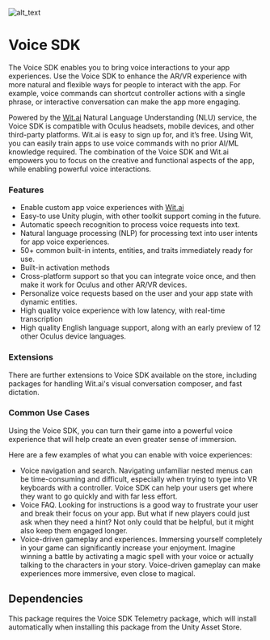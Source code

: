 ![alt_text](Resources/voicesdk_heroart.png "image_tooltip")

# Voice SDK
The Voice SDK enables you to bring voice interactions to your app experiences. Use the Voice SDK to enhance the AR/VR experience with more natural and flexible ways for people to interact with the app. For example, voice commands can shortcut controller actions with a single phrase, or interactive conversation can make the app more engaging.

Powered by the [Wit.ai](https://wit.ai/) Natural Language Understanding (NLU) service, the Voice SDK is compatible with Oculus headsets, mobile devices, and other third-party platforms. Wit.ai is easy to sign up for, and it’s free. Using Wit, you can easily train apps to use voice commands with no prior AI/ML knowledge required. The combination of the Voice SDK and Wit.ai empowers you to focus on the creative and functional aspects of the app, while enabling powerful voice interactions.

### **Features**
* Enable custom app voice experiences with [Wit.ai](https://wit.ai/)
* Easy-to use Unity plugin, with other toolkit support coming in the future.
* Automatic speech recognition to process voice requests into text.
* Natural language processing (NLP) for processing text into user intents for app voice experiences.
* 50+ common built-in intents, entities, and traits immediately ready for use.
* Built-in activation methods
* Cross-platform support so that you can integrate voice once, and then make it work for Oculus and other AR/VR devices.
* Personalize voice requests based on the user and your app state with dynamic entities.
* High quality voice experience with low latency, with real-time transcription
* High quality English language support, along with an early preview of 12 other Oculus device languages.

### Extensions
There are further extensions to Voice SDK available on the store, including packages for handling Wit.ai's visual conversation composer, and fast dictation.

### **Common Use Cases**
Using the Voice SDK, you can turn their game into a powerful voice experience that will help create an even greater sense of immersion.

Here are a few examples of what you can enable with voice experiences:
* Voice navigation and search. Navigating unfamiliar nested menus can be time-consuming and difficult, especially when trying to type into VR keyboards with a controller. Voice SDK can help your users get where they want to go quickly and with far less effort.
* Voice FAQ. Looking for instructions is a good way to frustrate your user and break their focus on your app. But what if new players could just ask when they need a hint? Not only could that be helpful, but it might also keep them engaged longer.
* Voice-driven gameplay and experiences. Immersing yourself completely in your game can significantly increase your enjoyment. Imagine winning a battle by activating a magic spell with your voice or actually talking to the characters in your story. Voice-driven gameplay can make experiences more immersive, even close to magical.

## Dependencies
This package requires the Voice SDK Telemetry package, which will install automatically when installing this package from the Unity Asset Store.
